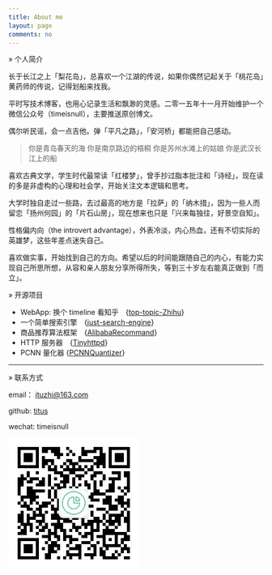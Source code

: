 ```yaml
---
title: About me
layout: page
comments: no
---
```


» 个人简介

长于长江之上「梨花岛」，总喜欢一个江湖的传说，如果你偶然记起关于「桃花岛」黄药师的传说，记得划船来找我。

平时写技术博客，也用心记录生活和飘渺的灵感。二零一五年十一月开始维护一个微信公众号（timeisnull），主要推送原创博文。 

偶尔听民谣，会一点吉他。弹「平凡之路」，「安河桥」都能把自己感动。

> 你是青岛春天的海  你是南京路边的梧桐  你是苏州水滩上的姑娘  你是武汉长江上的船

喜欢古典文学，学生时代最常读「红楼梦」，曾手抄过脂本批注和「诗经」，现在读的多是非虚构的心理和社会学，开始关注文本逻辑和思考。

大学时独自走过一些路，去过最高的地方是「拉萨」的「纳木措」，因为一些人而留恋「扬州何园」的「片石山房」，现在想来也只是「兴来每独往，好景空自知」。

性格偏内向（the introvert advantage），外表冷淡，内心热血，还有不切实际的英雄梦，这些年差点迷失自己。

喜欢做实事，开始找到自己的方向。希望以后的时间能跟随自己的内心，有能力实现自己所思所想，从容和亲人朋友分享所得所失，等到三十岁左右能真正做到「而立」。

» 开源项目

* WebApp: 换个 timeline 看知乎　{[top-topic-Zhihu](https://github.com/Huangtuzhi/top-topic-Zhihu)}
* 一个简单搜索引擎　{[just-search-engine](https://github.com/Huangtuzhi/just-search-engine)}
* 商品推荐算法框架　{[AlibabaRecommand](https://github.com/Huangtuzhi/AlibabaRecommand)}
* HTTP 服务器　{[Tinyhttpd](https://github.com/Huangtuzhi/Tinyhttpd)}
* PCNN 量化器 {[PCNNQuantizer](https://github.com/Huangtuzhi/PCNNQuantizer)}

-----------------------------

» 联系方式

email： ituzhi@163.com

github: [titus](https://github.com/huangtuzhi)

wechat: timeisnull

![wechat](/assets/images/qrcode_for_mp.jpg)


